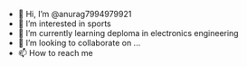 - 👋 Hi, I’m @anurag7994979921
- 👀 I’m interested in sports
- 🌱 I’m currently learning deploma in electronics engineering
- 💞️ I’m looking to collaborate on ...
- 📫 How to reach me 

<!---
anurag7994979921/anurag7994979921 is a ✨ special ✨ repository because its `README.md` (this file) appears on your GitHub profile.
You can click the Preview link to take a look at your changes.
--->
